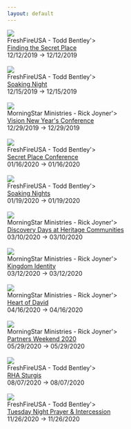 ```yaml
---
layout: default
---
```


<div class='event-row'><div class='event column'><a target='_blank' href='http://www.freshfireusa.com/events/view/1031-Finding-the-Secret-Place'><img src='http://app.everlightcms.com/assets/49/images/tbr.png'></a><br>FreshFireUSA - Todd Bentley'><br><a target='_blank' href='http://www.freshfireusa.com/events/view/1031-Finding-the-Secret-Place'>Finding the Secret Place</a><br>12/12/2019 -> 12/12/2019<br><br></div><div class='event column'><a target='_blank' href='http://www.freshfireusa.com/events/view/1033-Soaking-Night'><img src='http://app.everlightcms.com/assets/49/images/12.15_.19_.png'></a><br>FreshFireUSA - Todd Bentley'><br><a target='_blank' href='http://www.freshfireusa.com/events/view/1033-Soaking-Night'>Soaking Night</a><br>12/15/2019 -> 12/15/2019<br><br></div></div><div class='event-row'><div class='event column'><a target='_blank' href='https://mstarevents.com/vision2019'><img src='https://www.morningstarministries.org/sites/prod.morningstarministries.org/files/event-images/Vision%20Square.jpg'></a><br>MorningStar Ministries - Rick Joyner'><br><a target='_blank' href='https://mstarevents.com/vision2019'>Vision New Year's Conference</a><br>12/29/2019 -> 12/29/2019<br><br></div><div class='event column'><a target='_blank' href='http://www.freshfireusa.com/events/view/921-Secret-Place-Conference'><img src='/prophetic-events/assets/img/no_image.gif'></a><br>FreshFireUSA - Todd Bentley'><br><a target='_blank' href='http://www.freshfireusa.com/events/view/921-Secret-Place-Conference'>Secret Place Conference</a><br>01/16/2020 -> 01/16/2020<br><br></div></div><div class='event-row'><div class='event column'><a target='_blank' href='http://www.freshfireusa.com/events/view/1030-Soaking-Nights'><img src='http://app.everlightcms.com/assets/49/images/10.13_.19_1_.png'></a><br>FreshFireUSA - Todd Bentley'><br><a target='_blank' href='http://www.freshfireusa.com/events/view/1030-Soaking-Nights'>Soaking Nights</a><br>01/19/2020 -> 01/19/2020<br><br></div><div class='event column'><a target='_blank' href='https://www.heritagecommunities.org/'><img src='https://www.morningstarministries.org/sites/prod.morningstarministries.org/files/event-images/Discovery%20Weekend%202019%20600x%20600.jpg'></a><br>MorningStar Ministries - Rick Joyner'><br><a target='_blank' href='https://www.heritagecommunities.org/'>Discovery Days at Heritage Communities</a><br>03/10/2020 -> 03/10/2020<br><br></div></div><div class='event-row'><div class='event column'><a target='_blank' href='https://mstarevents.com/50plus'><img src='https://www.morningstarministries.org/sites/prod.morningstarministries.org/files/event-images/5020%20SM%20Square.jpg'></a><br>MorningStar Ministries - Rick Joyner'><br><a target='_blank' href='https://mstarevents.com/50plus'>Kingdom Identity</a><br>03/12/2020 -> 03/12/2020<br><br></div><div class='event column'><a target='_blank' href='https://mstarevents.com/heartofdavid'><img src='https://www.morningstarministries.org/sites/prod.morningstarministries.org/files/event-images/HOD%20SM%20Square.jpg'></a><br>MorningStar Ministries - Rick Joyner'><br><a target='_blank' href='https://mstarevents.com/heartofdavid'>Heart of David</a><br>04/16/2020 -> 04/16/2020<br><br></div></div><div class='event-row'><div class='event column'><a target='_blank' href='https://mstarevents.com/pw20'><img src='https://www.morningstarministries.org/sites/prod.morningstarministries.org/files/event-images/Partner%202020%20eBlast%20600x%20600.jpg'></a><br>MorningStar Ministries - Rick Joyner'><br><a target='_blank' href='https://mstarevents.com/pw20'>Partners Weekend 2020</a><br>05/29/2020 -> 05/29/2020<br><br></div><div class='event column'><a target='_blank' href='http://www.freshfireusa.com/events/view/1022-RHA-Sturgis'><img src='http://app.everlightcms.com/assets/49/images/sturgis_.jpg'></a><br>FreshFireUSA - Todd Bentley'><br><a target='_blank' href='http://www.freshfireusa.com/events/view/1022-RHA-Sturgis'>RHA Sturgis</a><br>08/07/2020 -> 08/07/2020<br><br></div></div><div class='event-row'><div class='event column'><a target='_blank' href='http://www.freshfireusa.com/events/view/1032-Tuesday-Night-Prayer-Intercession'><img src='http://app.everlightcms.com/assets/49/images/prayer_service_wide_t.jpg'></a><br>FreshFireUSA - Todd Bentley'><br><a target='_blank' href='http://www.freshfireusa.com/events/view/1032-Tuesday-Night-Prayer-Intercession'>Tuesday Night Prayer & Intercession</a><br>11/26/2020 -> 11/26/2020<br><br></div>